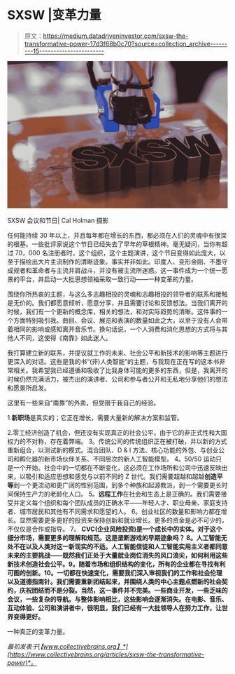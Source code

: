 # SXSW |变革力量

> 原文：<https://medium.datadriveninvestor.com/sxsw-the-transformative-power-17d3f68b0c70?source=collection_archive---------15----------------------->

![](img/98d3a0bad5d33446c49c950ed8be8bcd.png)

SXSW 会议和节日| Cal Holman 摄影

任何能持续 30 年以上，并且每年都在增长的东西，都必须在人们的灵魂中有很深的根基。一些批评家说这个节日已经失去了早年的草根精神。毫无疑问，当你有超过 70，000 名注册者时，这个组织，这个主题演讲，这个节目变得如此庞大，以至于描绘出大片主流制作的清晰迹象。事实并非如此。印度人、变形金刚、不墨守成规者和革命者与主流并肩战斗，并没有被主流所迷惑。这一事件成为一个统一愿景的平台，并启动一大批思想领袖采取一致行动——一种变革的力量。

围绕你所热衷的主题，与这么多志趣相投的灵魂和志趣相投的领导者的联系和接触是无价的。我们都愿意倾听，愿意分享，并且需要讨论和反馈想法。当我们离开的时候，我们有一个更新的概念库，相关的想法，和对实际趋势的清晰。这件事的一个方面特别吸引我。曲目、会议、展览和表演的数量如此之大，以至于没有人会带着相同的影响或感知离开音乐节。换句话说，一个人消费和消化思想的方式将与其他人不同，这使得《南靠》如此迷人。

我打算建立新的联系，并提议就工作的未来、社会公平和新技术的影响等主题进行更深入的对话。这些是我的书“(非)人类智能”的主题，与我现在正在写的这本书非常相关。我希望我已经遵循和吸收了比我身体可能的更多的东西，但是，我离开的时候仍然充满活力，被杰出的演讲者、公司和参与者公开和无私地分享他们的想法和愿景所启发。

这里有一些来自“南靠”的外卖，但受限于我自己的经验。​

1.**新职场**是真实的；它正在增长，需要大量新的解决方案和监管。

2.零工经济创造了机会，但还没有实现真正的社会公平。由于它的非正式性和大国权力的不对称，存在着弊端。
3。传统公司的传统组织正在被打破，并以新的方式重新组合，以测试新的模式。混合团队、D & I 方法、核心功能的外包、与创业公司和孵化器的新市场伙伴关系、不同层次的新人工智能模型。
4。50/50 运动只是一个开始。社会中的一切都在不断变化，这必须在工作场所和公司中迅速反映出来，以吸引和适应思想和感觉与以前不同的 Z 世代。我们需要超越和超越**创造平等**到一个更流动和更广阔的性别范围，到多个种族和起源教派，到一个需要更长时间保持生产力的老龄化人口。
5。**远程工作**在社会和生态上是正确的。我们需要接受并定义每个组织和每个团队成员的正确水平——年轻人才、职业母亲、家庭支持者、城市居民和其他有不同需求和愿望的人。
6。创业社区的数量和影响力都在增长。显然需要更多更好的投资来保持创新和就业增长。更多的资金是必不可少的，不仅仅是合作或指导。
7。 **CVC(企业风险投资)**是一个成长中的实体。对于这个细分市场，需要更多的理解和规范。这是垄断游戏的早期迹象吗？
8。**人工智能无处不在**以及人类对这一新现实的不适。人工智能信徒和人工智能实用主义者都同意未来的主要挑战——既然我们正处于大量就业岗位消失的风口浪尖，如何利用这些新技术创造社会公平。9。随着市场和组织结构的变化，所有的企业都在寻找**有利可图的创新。10。一切都在快速变化，需要我们深入审视我们的工作和社会伦理以及道德指南针。我们需要重新团结起来，并围绕人类的中心主题点燃新的社会契约，庆祝团结而不是分裂。当然，这一事件并不完美。一些商业开发，一些乏味的会议，一些复杂的导航。与整体影响相比，这些影响会逐渐消失。在电影、音乐、互动体验、公司和演讲者中，很明显，我们已经有一大批领导人在努力工作，让世界变得更好。**

一种真正的变革力量。

*最初发表于*[*【www.collectivebrains.org】*](https://www.collectivebrains.org/articles/sxsw-the-transformative-power)*。*